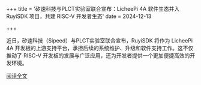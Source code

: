 +++
title = '矽速科技与PLCT实验室联合宣布：LicheePi 4A 软件生态并入 RuyiSDK 项目，共建 RISC-V 开发者生态'
date = 2024-12-13

+++

近日，矽速科技（Sipeed）与PLCT实验室联合宣布，RuyiSDK 将作为 LicheePi 4A 开发板的上游支持平台，承担后续的系统维护、升级和软件支持工作。这不仅推动了 RISC-V 开发板的发展与广泛应用，还为开发者提供一个更加便捷高效的开发环境。

[阅读全文](https://mp.weixin.qq.com/s/gp5dxM_OqZLE6hGa1djc3A)